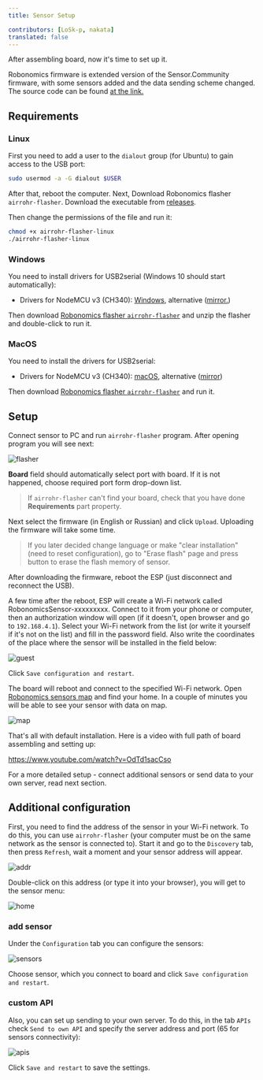 ```yaml
---
title: Sensor Setup

contributors: [LoSk-p, nakata]
translated: false
---
```


After assembling board, now it's time to set up it.

Robonomics firmware is extended version of the Sensor.Community firmware, with some sensors added and the data sending scheme changed. The source code can be found [at the link.](https://github.com/LoSk-p/sensors-software/tree/master/airrohr-firmware) 

## Requirements 

### Linux

First you need to add a user to the `dialout` group (for Ubuntu) to gain access to the USB port:

```bash
sudo usermod -a -G dialout $USER
```

After that, reboot the computer. 
Next, Download Robonomics  flasher `airrohr-flasher`. Download the executable from [releases](https://github.com/airalab/sensors-connectivity/releases). 

Then change the permissions of the file and run it:

```bash
chmod +x airrohr-flasher-linux
./airrohr-flasher-linux
```

### Windows

You need to install drivers for USB2serial (Windows 10 should start automatically):

* Drivers for NodeMCU v3 (CH340): [Windows](http://www.wch.cn/downloads/file/5.html), alternative ([mirror.](https://d.inf.re/luftdaten/CH341SER.ZIP))

Then download [Robonomics  flasher `airrohr-flasher`](https://github.com/airalab/sensors-connectivity/releases) and unzip the flasher and double-click to run it.

### MacOS

You need to install the drivers for USB2serial:
* Drivers for NodeMCU v3 (CH340): [macOS](http://www.wch.cn/downloads/file/178.html), alternative ([mirror](https://d.inf.re/luftdaten/CH341SER_MAC.ZIP))

Then download [Robonomics  flasher `airrohr-flasher`](https://github.com/airalab/sensors-connectivity/releases) and run it.

## Setup

Connect sensor to PC and run `airrohr-flasher` program. After opening program you will see next:

![flasher](../images/sensors-connectivity/flasher.jpg)

**Board** field should automatically select port with board. If it is not happened, choose required port form drop-down list.
 > If `airrohr-flasher` can't find your board, check that you have done **Requirements** part property.

Next select the firmware (in English or Russian) and click `Upload`. Uploading the firmware will take some time.

> If you later decided change language or make "clear installation"(need to reset configuration), go to "Erase flash" page and press button to erase the 
> flash memory of sensor. 

After downloading the firmware, reboot the ESP (just disconnect and reconnect the USB).

A few time after the reboot, ESP will create a Wi-Fi network called RobonomicsSensor-xxxxxxxxx. 
Connect to it from your phone or computer, then an authorization window will open (if it doesn't, open browser and go to `192.168.4.1`). 
Select your Wi-Fi network from the list (or write it yourself if it's not on the list) and fill in the password field. Also write the coordinates of the place where the sensor will be installed in the field below:

![guest](../images/sensors-connectivity/guest.jpg)

Click `Save configuration and restart`.

The board will reboot and connect to the specified Wi-Fi network. Open [Robonomics sensors map](https://sensors.robonomics.network/#/) and find your home. In a couple of minutes you will be able to see your sensor with data on map.

![map](../images/sensors-connectivity/14_map.jpg)

That's all with default installation. Here is  a video with full path of board assembling and setting up:

https://www.youtube.com/watch?v=OdTd1sacCso

For a more detailed setup - connect additional sensors or send data to your own server, read next section.

## Additional configuration

First, you need to find the address of the sensor in your Wi-Fi network. To do this, you can use `airrohr-flasher` 
(your computer must be on the same network as the sensor is connected to). Start it and go to the `Discovery` tab, then press `Refresh`, 
wait a moment and your sensor address will appear.


![addr](../images/sensors-connectivity/disc_flaser.jpg)


Double-click on this address (or type it into your browser), you will get to the sensor menu:

![home](../images/sensors-connectivity/home.png)

### add sensor 

Under the `Configuration` tab you can configure the sensors:

![sensors](../images/sensors-connectivity/sensors.png)

Choose sensor, which you connect to board and click `Save configuration and restart`.

### custom API
Also, you can set up sending to your own server. To do this, in the tab `APIs` check `Send to own API` and specify the server address and port (65 for sensors connectivity):

![apis](../images/sensors-connectivity/apis_en.png)

Click `Save and restart` to save the settings.

